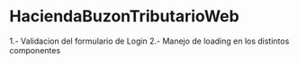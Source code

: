 # HaciendaBuzonTributarioWeb

1.- Validacion del formulario de Login
2.- Manejo de loading en los distintos componentes
